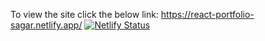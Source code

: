 To view the site click the below link:
https://react-portfolio-sagar.netlify.app/
[![Netlify Status](https://api.netlify.com/api/v1/badges/f7814d40-e66c-471e-a89c-2c60dca18b64/deploy-status)](https://app.netlify.com/sites/react-portfolio-sagar/deploys)
